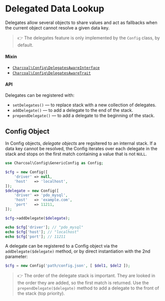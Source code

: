 # Delegated Data Lookup

Delegates allow several objects to share values and act as fallbacks when the current object cannot resolve a given data key.

> 👉 The delegates feature is only implemented by the `Config` class, by default.

#### Mixin

-   [`Charcoal\Config\DelegatesAwareInterface`](src/Charcoal/Config/DelegatesAwareInterface.php)
-   [`Charcoal\Config\DelegatesAwareTrait`](src/Charcoal/Config/DelegatesAwareTrait.php)

#### API

Delegates can be registered with:

-   `setDelegates()` — to replace stack with a new collection of delegates.
-   `addDelegate()` — to add a delegate to the end of the stack.
-   `prependDelegate()` — to add a delegate to the beginning of the stack.



## Config Object

In Config objects, _delegate objects_ are regsitered to an internal stack. If a data key cannot be resolved, the Config iterates over each delegate in the stack and stops on the first match containing a value that is not `NULL`.

```php
use Charcoal\Config\GenericConfig as Config;

$cfg = new Config([
    'driver' => null,
    'host'   => 'localhost',
]);
$delegate = new Config([
    'driver' => 'pdo_mysql',
    'host'   => 'example.com',
    'port'   => 11211,
]);

$cfg->addDelegate($delegate);

echo $cfg['driver']; // "pdo_mysql"
echo $cfg['host']; // "localhost"
echo $cfg['port']; // 11211
```

A delegate can be registered to a Config object via the `addDelegate($delegate)` method, or by direct instantiation with the 2nd parameter:

```php
$cfg = new Config('path/config.json', [ $del1, $del2 ]);
```

> 👉 The order of the delegate stack is important. They are looked in the order they are added, so the first match is returned. Use the `prependDelegate($delegate)` method to add a delegate to the front of the stack (top priority).

